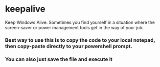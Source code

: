 # keepalive
Keep Windows Alive. Sometimes you find yourself in a situation where the screen-saver or power management tools get in the way of your job.

### Best way to use this is to copy the code to your local notepad, then copy-paste directly to your powershell prompt.
### You can also just save the file and execute it
